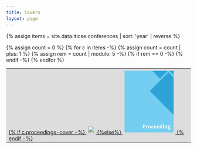 ```yaml
---
title: Covers
layout: page
---
```


{% assign items = site.data.iticse.conferences | sort: 'year' | reverse %}
<table style="background-color: #ddd;" align="center">
    <tr>
{% assign count = 0 %}
{% for c in items -%}
<td><a href="{{c.year}}.html">{% if c.proceedings-cover -%}
<img style="border: 5px solid #ddd;" src="images/covers/{{c.proceedings-cover}}">
{%else%}
<img style="border: 5px solid #ddd;" src="images/covers/default-proceeding.jpg">
{% endif -%}</a></td>
{% assign count = count | plus: 1 %}
{% assign rem = count | modulo: 5 -%}
{% if rem == 0 -%}
</tr><tr>
{% endif -%}
{% endfor %}
</tr></table>
